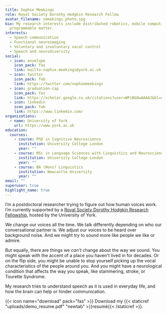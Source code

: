 ```yaml
---
title: Sophie Meekings
role: Royal Society Dorothy Hodgkin Research Fellow
avatar_filename: smeekings_photo.jpg
bio: My research interests include distributed robotics, mobile computing and
  programmable matter.
interests:
  - Speech communication
  - Functional neuroimaging
  - Voluntary and involuntary vocal control
  - Speech and neurodiversity
social:
  - icon: envelope
    icon_pack: fas
    link: mailto:sophie.meekings@york.ac.uk
  - icon: twitter
    icon_pack: fab
    link: https://twitter.com/sophiemeekings
  - icon: graduation-cap
    icon_pack: fas
    link: https://scholar.google.co.uk/citations?user=WPiBG8wAAAAJ&hl=en
  - icon: linkedin
    icon_pack: fab
    link: https://www.linkedin.com/
organizations:
  - name: University of York
    url: https://www.york.ac.uk
education:
  courses:
    - course: PhD in Cognitive Neuroscience
      institution: University College London
      year: ""
    - course: MSc in Language Sciences with Linguistics and Neuroscience
      institution: University College London
      year: ""
    - course: BA (Hons) Linguistics
      institution: Newcastle University
      year: ""
email: ""
superuser: true
highlight_name: true
---
```

I’m a postdoctoral researcher trying to figure out how human voices work. I’m currently supported by a [Royal Society Dorothy Hodgkin Research Fellowship](https://royalsociety.org/news/2021/09/royal-society-announces-dorothy-hodgkin-fellows-2021/), hosted by the University of York.

We change our voices all the time. We talk differently depending on who our conversational partner is. We adjust our voices to be heard over background noise. And we might try to sound more like people we like or admire. 

But equally, there are things we *can't* change about the way we sound. You might speak with the accent of a place you haven't lived in for decades. Or on the flip side, you might be unable to stop yourself picking up the vocal characteristics of the people around you. And you might have a neurological condition that affects the way you speak, like stammering, stroke, or Tourette Syndrome. 

My research tries to understand speech as it is used in everyday life, and how the brain can help or hinder communication. 

{{< icon name="download" pack="fas" >}} Download my {{< staticref "uploads/demo_resume.pdf" "newtab" >}}resumé{{< /staticref >}}.